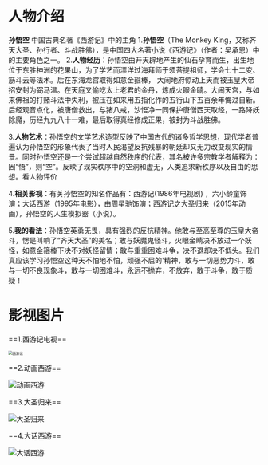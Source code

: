 #                                                                                             人物介绍

**孙悟空**
中国古典名著《西游记》中的主角
1.**孙悟空**（The Monkey King，又称齐天大圣、孙行者、斗战胜佛），是中国四大名著小说《西游记》（作者：吴承恩）中的主要角色之一。
2.**人物经历**：孙悟空由开天辟地产生的仙石孕育而生，出生地位于东胜神洲的花果山，为了学艺而漂洋过海拜师于须菩提祖师，学会七十二变、筋斗云等法术。后在东海龙宫取得如意金箍棒， 大闹地府惊动上天而被玉皇大帝招安封为弼马温。在天庭又偷吃太上老君的金丹，炼成火眼金睛。大闹天宫，与如来佛祖的打赌斗法中失利，被压在如来用五指化作的五行山下五百余年悔过自新。后经观音点化，被唐僧救出，与猪八戒，沙悟净一同保护唐僧西天取经，一路降妖除魔，历经九九八十一难，最后取得真经修成正果，被封为斗战胜佛。

3.**人物艺术**：孙悟空的文学艺术造型反映了中国古代的诸多哲学思想，现代学者普遍认为孙悟空的形象代表了当时人民渴望反抗残暴的朝廷却又无力改变现实的情景。同时孙悟空还是一个尝试超越自然秩序的代表，其名被许多宗教学者解释为：因“悟”，则“空”。反映了现实秩序中的空洞和虚无，人类追求新秩序以及自由的思想。看人物评价

4.**相关影视**：有关孙悟空的知名作品有：西游记(1986年电视剧) ，六小龄童饰演；大话西游（1995年电影），由周星驰饰演；西游记之大圣归来（2015年动画），孙悟空的人生模拟器（小说）。

5.**我的看法**：孙悟空英勇无畏，具有强烈的反抗精神。他敢与至高至尊的玉皇大帝斗，愣是叫响了“齐天大圣”的美名；敢与妖魔鬼怪斗，火眼金睛决不放过一个妖怪，如意金箍棒下决不对妖怪留情；敢与重重困难斗争，决不退却决不低头。我们真应该学习孙悟空这种天不怕地不怕，顽强不屈的'精神，敢与一切恶势力斗，敢与一切不良现象斗，敢与一切困难斗，永远不抛弃，不放弃，敢于斗争，敢于质疑！

# 影视图片

==1.西游记电视==

<img src="E:\西游记\西游记.jpg" alt="西游记" style="zoom:50%;" />

==2.动画西游==

![动画西游](E:\西游记\动画西游.jpg)

==3.大圣归来==

![大圣归来](E:\西游记\大圣归来.jpg)

==4.大话西游==

![大话西游](E:\西游记\大话西游.jpg)